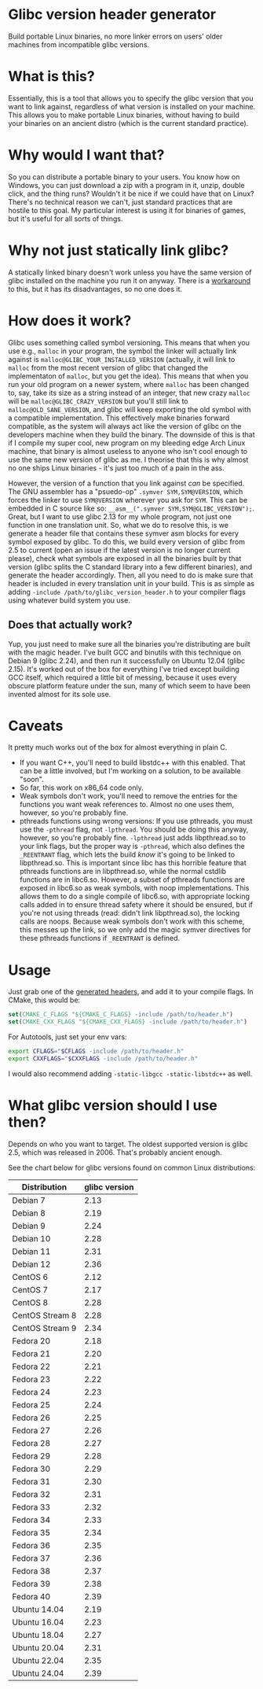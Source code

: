 # Glibc version header generator
Build portable Linux binaries, no more linker errors on users' older machines from incompatible glibc versions.

# What is this?
Essentially, this is a tool that allows you to specify the glibc version that you want to link against, regardless of what version is installed on your machine.
This allows you to make portable Linux binaries, without having to build your binaries on an ancient distro (which is the current standard practice).

# Why would I want that?
So you can distribute a portable binary to your users. You know how on Windows, you can just download a zip with a program in it, unzip, double click, and the thing runs? Wouldn't it be nice if we could have that on Linux? 
There's no technical reason we can't, just standard practices that are hostile to this goal.
My particular interest is using it for binaries of games, but it's useful for all sorts of things.

# Why not just statically link glibc?
A statically linked binary doesn't work unless you have the same version of glibc installed on the machine you run it on anyway. There is a [workaround](https://sourceware.org/glibc/wiki/FAQ#Even_statically_linked_programs_need_some_shared_libraries_which_is_not_acceptable_for_me.__What_can_I_do.3F) to this, but it has its disadvantages, so no one does it.


# How does it work?
Glibc uses something called symbol versioning. This means that when you use e.g., `malloc` in your program, the symbol the linker will actually link against is `malloc@GLIBC_YOUR_INSTALLED_VERSION` (actually, it will link to `malloc` from the most recent version of glibc that changed the implementaton of `malloc`, but you get the idea). 
This means that when you run your old program on a newer system, where `malloc` has been changed to, say, take its size as a string instead of an integer, that new crazy `malloc` will be `malloc@GLIBC_CRAZY_VERSION` but you'll still link to `malloc@OLD_SANE_VERSION`, and glibc will keep exporting the old symbol with a compatible implementation.
This effectively make binaries forward compatible, as the system will always act like the version of glibc on the developers machine when they build the binary.
The downside of this is that if I compile my super cool, new program on my bleeding edge Arch Linux machine, that binary is almost useless to anyone who isn't cool enough to use the same new version of glibc as me. 
I theorise that this is why almost no one ships Linux binaries - it's just too much of a pain in the ass.

However, the version of a function that you link against _can_ be specified.
The GNU assembler has a "psuedo-op" `.symver SYM,SYM@VERSION`, which forces the linker to use `SYM@VERSION` wherever you ask for `SYM`. 
This can be embedded in C source like so: `__asm__(".symver SYM,SYM@GLIBC_VERSION");`.
Great, but I want to use glibc 2.13 for my whole program, not just one function in one translation unit.
So, what we do to resolve this, is we generate a header file that contains these symver asm blocks for every symbol exposed by glibc.
To do this, we build every version of glibc from 2.5 to current (open an issue if the latest version is no longer current please), check what symbols are exposed in all the binaries built by that version (glibc splits the C standard library into a few different binaries), and generate the header accordingly. 
Then, all you need to do is make sure that header is included in every translation unit in your build.
This is as simple as adding `-include /path/to/glibc_version_header.h` to your compiler flags using whatever build system you use.

## Does that actually work?
Yup, you just need to make sure all the binaries you're distributing are built with the magic header.
I've built GCC and binutils with this technique on Debian 9 (glibc 2.24), and then run it successfully on Ubuntu 12.04 (glibc 2.15).
It's worked out of the box for everything I've tried except building GCC itself, which required a little bit of messing, because it uses every obscure platform feature under the sun, many of which seem to have been invented almost for its sole use.

# Caveats
It pretty much works out of the box for almost everything in plain C.
- If you want C++, you'll need to build libstdc++ with this enabled. That can be a little involved, but I'm working on a solution, to be available "soon".
- So far, this work on x86\_64 code only.
- Weak symbols don't work, you'll need to remove the entries for the functions you want weak references to. Almost no one uses them, however, so you're probably fine.
- pthreads functions using wrong versions: If you use pthreads, you must use the `-pthread` flag, not `-lpthread`. You should be doing this anyway, however, so you're probably fine.
  `-lpthread` just adds libpthread.so to your link flags, but the proper way is `-pthread`, which also defines the `_REENTRANT` flag, which lets the build _know_ it's going to be linked to libpthread.so. This is important since libc has this horrible feature that pthreads functions are in libpthread.so, while the normal cstdlib functions are in libc6.so. However, a subset of pthreads functions are exposed in libc6.so as weak symbols, with noop implementations. This allows them to do a single compile of libc6.so, with appropriate locking calls added in to ensure thread safety where it should be ensured, but if you're not using threads (read: didn't link libpthread.so), the locking calls are noops. Because weak symbols don't work with this scheme, this messes up the link, so we only add the magic symver directives for these pthreads functions if `_REENTRANT` is defined.

# Usage
Just grab one of the [generated headers](version_headers), and add it to your compile flags.
In CMake, this would be:
```cmake
set(CMAKE_C_FLAGS "${CMAKE_C_FLAGS} -include /path/to/header.h")
set(CMAKE_CXX_FLAGS "${CMAKE_CXX_FLAGS} -include /path/to/header.h")
```

For Autotools, just set your env vars:
```bash
export CFLAGS="$CFLAGS -include /path/to/header.h"
export CXXFLAGS="$CXXFLAGS -include /path/to/header.h"
```

I would also recommend adding `-static-libgcc -static-libstdc++` as well.

# What glibc version should I use then?
Depends on who you want to target. The oldest supported version is glibc 2.5, which was released in 2006. That's probably ancient enough.

See the chart below for glibc versions found on common Linux distributions:
 
| Distribution    | glibc version |
|-----------------|---------------|
| Debian 7        | 2.13          |
| Debian 8        | 2.19          |
| Debian 9        | 2.24          |
| Debian 10       | 2.28          |
| Debian 11       | 2.31          |
| Debian 12       | 2.36          |
| CentOS 6        | 2.12          |
| CentOS 7        | 2.17          |
| CentOS 8        | 2.28          |
| CentOS Stream 8 | 2.28          |
| CentOS Stream 9 | 2.34          |
| Fedora 20       | 2.18          |
| Fedora 21       | 2.20          |
| Fedora 22       | 2.21          |
| Fedora 23       | 2.22          |
| Fedora 24       | 2.23          |
| Fedora 25       | 2.24          |
| Fedora 26       | 2.25          |
| Fedora 27       | 2.26          |
| Fedora 28       | 2.27          |
| Fedora 29       | 2.28          |
| Fedora 30       | 2.29          |
| Fedora 31       | 2.30          |
| Fedora 32       | 2.31          |
| Fedora 33       | 2.32          |
| Fedora 34       | 2.33          |
| Fedora 35       | 2.34          |
| Fedora 36       | 2.35          |
| Fedora 37       | 2.36          |
| Fedora 38       | 2.37          |
| Fedora 39       | 2.38          |
| Fedora 40       | 2.39          |
| Ubuntu 14.04    | 2.19          |
| Ubuntu 16.04    | 2.23          |
| Ubuntu 18.04    | 2.27          |
| Ubuntu 20.04    | 2.31          |
| Ubuntu 22.04    | 2.35          |
| Ubuntu 24.04    | 2.39          |
